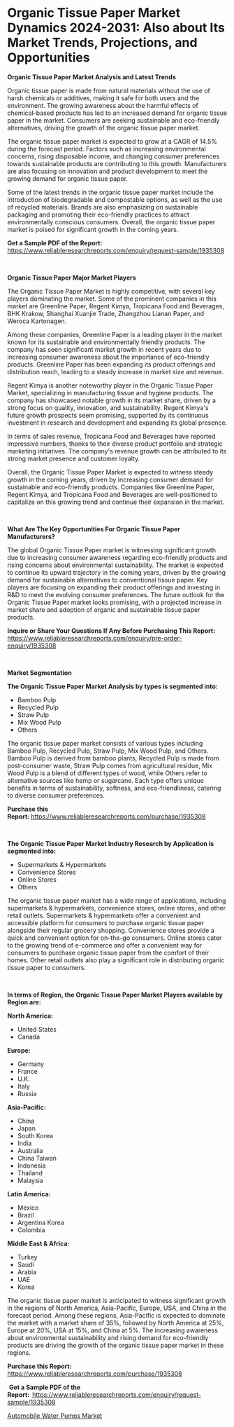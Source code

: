 <p><h1>Organic Tissue Paper Market Dynamics 2024-2031: Also about Its Market Trends, Projections, and Opportunities</h1></p><p><strong>Organic Tissue Paper Market Analysis and Latest Trends</strong></p>
<p><p>Organic tissue paper is made from natural materials without the use of harsh chemicals or additives, making it safe for both users and the environment. The growing awareness about the harmful effects of chemical-based products has led to an increased demand for organic tissue paper in the market. Consumers are seeking sustainable and eco-friendly alternatives, driving the growth of the organic tissue paper market.</p><p>The organic tissue paper market is expected to grow at a CAGR of 14.5% during the forecast period. Factors such as increasing environmental concerns, rising disposable income, and changing consumer preferences towards sustainable products are contributing to this growth. Manufacturers are also focusing on innovation and product development to meet the growing demand for organic tissue paper.</p><p>Some of the latest trends in the organic tissue paper market include the introduction of biodegradable and compostable options, as well as the use of recycled materials. Brands are also emphasizing on sustainable packaging and promoting their eco-friendly practices to attract environmentally conscious consumers. Overall, the organic tissue paper market is poised for significant growth in the coming years.</p></p>
<p><strong>Get a Sample PDF of the Report:&nbsp;</strong> <a href="https://www.reliableresearchreports.com/enquiry/request-sample/1935308">https://www.reliableresearchreports.com/enquiry/request-sample/1935308</a></p>
<p>&nbsp;</p>
<p><strong>Organic Tissue Paper Major Market Players</strong></p>
<p><p>The Organic Tissue Paper Market is highly competitive, with several key players dominating the market. Some of the prominent companies in this market are Greenline Paper, Regent Kimya, Tropicana Food and Beverages, BHK Krakow, Shanghai Xuanjie Trade, Zhangzhou Lianan Paper, and Weroca Kartonagen.</p><p>Among these companies, Greenline Paper is a leading player in the market known for its sustainable and environmentally friendly products. The company has seen significant market growth in recent years due to increasing consumer awareness about the importance of eco-friendly products. Greenline Paper has been expanding its product offerings and distribution reach, leading to a steady increase in market size and revenue.</p><p>Regent Kimya is another noteworthy player in the Organic Tissue Paper Market, specializing in manufacturing tissue and hygiene products. The company has showcased notable growth in its market share, driven by a strong focus on quality, innovation, and sustainability. Regent Kimya's future growth prospects seem promising, supported by its continuous investment in research and development and expanding its global presence.</p><p>In terms of sales revenue, Tropicana Food and Beverages have reported impressive numbers, thanks to their diverse product portfolio and strategic marketing initiatives. The company's revenue growth can be attributed to its strong market presence and customer loyalty.</p><p>Overall, the Organic Tissue Paper Market is expected to witness steady growth in the coming years, driven by increasing consumer demand for sustainable and eco-friendly products. Companies like Greenline Paper, Regent Kimya, and Tropicana Food and Beverages are well-positioned to capitalize on this growing trend and continue their expansion in the market.</p></p>
<p>&nbsp;</p>
<p><strong>What Are The Key Opportunities For Organic Tissue Paper Manufacturers?</strong></p>
<p><p>The global Organic Tissue Paper market is witnessing significant growth due to increasing consumer awareness regarding eco-friendly products and rising concerns about environmental sustainability. The market is expected to continue its upward trajectory in the coming years, driven by the growing demand for sustainable alternatives to conventional tissue paper. Key players are focusing on expanding their product offerings and investing in R&D to meet the evolving consumer preferences. The future outlook for the Organic Tissue Paper market looks promising, with a projected increase in market share and adoption of organic and sustainable tissue paper products.</p></p>
<p><strong>Inquire or Share Your Questions If Any Before Purchasing This Report:</strong> <a href="https://www.reliableresearchreports.com/enquiry/pre-order-enquiry/1935308">https://www.reliableresearchreports.com/enquiry/pre-order-enquiry/1935308</a></p>
<p>&nbsp;</p>
<p><strong>Market Segmentation</strong></p>
<p><strong>The Organic Tissue Paper Market Analysis by types is segmented into:</strong></p>
<p><ul><li>Bamboo Pulp</li><li>Recycled Pulp</li><li>Straw Pulp</li><li>Mix Wood Pulp</li><li>Others</li></ul></p>
<p><p>The organic tissue paper market consists of various types including Bamboo Pulp, Recycled Pulp, Straw Pulp, Mix Wood Pulp, and Others. Bamboo Pulp is derived from bamboo plants, Recycled Pulp is made from post-consumer waste, Straw Pulp comes from agricultural residue, Mix Wood Pulp is a blend of different types of wood, while Others refer to alternative sources like hemp or sugarcane. Each type offers unique benefits in terms of sustainability, softness, and eco-friendliness, catering to diverse consumer preferences.</p></p>
<p><strong>Purchase this Report:&nbsp;</strong><a href="https://www.reliableresearchreports.com/purchase/1935308">https://www.reliableresearchreports.com/purchase/1935308</a></p>
<p>&nbsp;</p>
<p><strong>The Organic Tissue Paper Market Industry Research by Application is segmented into:</strong></p>
<p><ul><li>Supermarkets & Hypermarkets</li><li>Convenience Stores</li><li>Online Stores</li><li>Others</li></ul></p>
<p><p>The organic tissue paper market has a wide range of applications, including supermarkets & hypermarkets, convenience stores, online stores, and other retail outlets. Supermarkets & hypermarkets offer a convenient and accessible platform for consumers to purchase organic tissue paper alongside their regular grocery shopping. Convenience stores provide a quick and convenient option for on-the-go consumers. Online stores cater to the growing trend of e-commerce and offer a convenient way for consumers to purchase organic tissue paper from the comfort of their homes. Other retail outlets also play a significant role in distributing organic tissue paper to consumers.</p></p>
<p>&nbsp;</p>
<p><strong>In terms of Region, the Organic Tissue Paper Market Players available by Region are:</strong></p>
<p>
    <p> <strong> North America: </strong>
        <ul>
            <li>United States</li>
            <li>Canada</li>
        </ul>
        </p> 
    <p> <strong> Europe: </strong>
        <ul>
            <li>Germany</li>
            <li>France</li>
            <li>U.K.</li>
            <li>Italy</li>
            <li>Russia</li>
        </ul>
        </p> 
    <p> <strong> Asia-Pacific: </strong>
        <ul>
            <li>China</li>
            <li>Japan</li>
            <li>South Korea</li>
            <li>India</li>
            <li>Australia</li>
            <li>China Taiwan</li>
            <li>Indonesia</li>
            <li>Thailand</li>
            <li>Malaysia</li>
        </ul>
        </p> 
    <p> <strong> Latin America: </strong>
        <ul>
            <li>Mexico</li>
            <li>Brazil</li>
            <li>Argentina Korea</li>
            <li>Colombia</li>
        </ul>
        </p> 
    <p> <strong> Middle East & Africa: </strong>
        <ul>
            <li>Turkey</li>
            <li>Saudi</li>
            <li>Arabia</li>
            <li>UAE</li>
            <li>Korea</li>
        </ul>
    </p>
    </p>
<p><p>The organic tissue paper market is anticipated to witness significant growth in the regions of North America, Asia-Pacific, Europe, USA, and China in the forecast period. Among these regions, Asia-Pacific is expected to dominate the market with a market share of 35%, followed by North America at 25%, Europe at 20%, USA at 15%, and China at 5%. The increasing awareness about environmental sustainability and rising demand for eco-friendly products are driving the growth of the organic tissue paper market in these regions.</p></p>
<p><strong>Purchase this Report: </strong><a href="https://www.reliableresearchreports.com/purchase/1935308">https://www.reliableresearchreports.com/purchase/1935308</a></p>
<p>&nbsp;<strong>Get a Sample PDF of the Report:&nbsp;&nbsp;</strong><a href="https://www.reliableresearchreports.com/enquiry/request-sample/1935308">https://www.reliableresearchreports.com/enquiry/request-sample/1935308</a></p>
<p><strong></strong></p>
<p><p><a href="https://iodized-pantydraco-05c.notion.site/Automobile-Water-Pumps-Market-Size-2024-2031-Global-Industrial-Analysis-Key-Geographical-Regions--9e1488e1ae184c9c82e8f968efa116ff">Automobile Water Pumps Market</a></p></p>